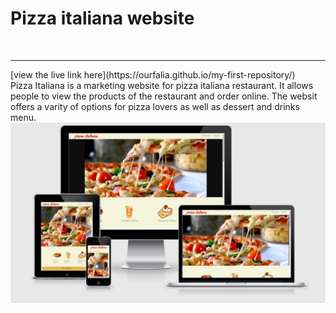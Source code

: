 # Pizza italiana website
<br>
<hr>
[view the live link here](https://ourfalia.github.io/my-first-repository/)
<br>
Pizza Italiana is a marketing website for pizza italiana restaurant. It allows people to view the products of the restaurant and order online. The websit offers a varity of options for pizza lovers as well as dessert and drinks menu.
<img src="assets/images/resposive.jpg" alt="image of the main page on different devices">

